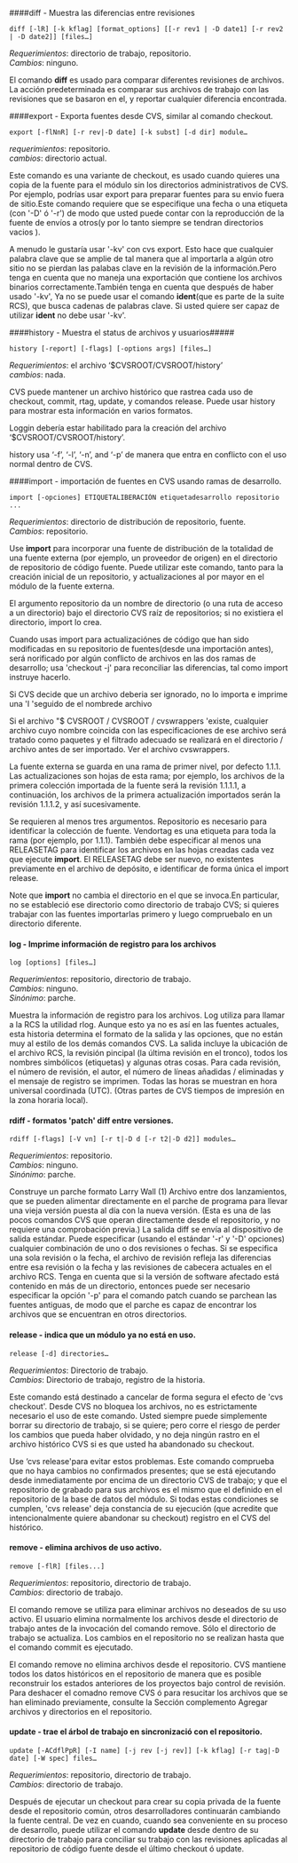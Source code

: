 ####diff - Muestra las diferencias entre revisiones

	diff [-lR] [-k kflag] [format_options] [[-r rev1 | -D date1] [-r rev2 | -D date2]] [files…]
*Requerimientos*: directorio de trabajo, repositorio.  
*Cambios*: ninguno.

El comando **diff** es usado para comparar diferentes revisiones de archivos. La acción predeterminada es comparar sus archivos de trabajo con las revisiones que se basaron en el, y reportar cualquier diferencia encontrada.

####export - Exporta fuentes desde CVS, similar al comando checkout.

	export [-flNnR] [-r rev|-D date] [-k subst] [-d dir] module…
*requerimientos*: repositorio.  
*cambios*: directorio actual.

Este comando es una variante de checkout, es usado cuando quieres una copia de la fuente para el módulo sin los directorios administrativos de CVS. Por ejemplo, podrías usar export para preparar fuentes para su envio fuera de sitio.Este comando requiere que se especifique una fecha o una etiqueta (con '-D' ó '-r') de modo que usted puede contar con la reproducción de la fuente de envíos a otros(y por lo tanto siempre se tendran directorios vacios ).

A menudo le gustaría usar '-kv' con cvs export. Esto hace que cualquier palabra clave que se amplie de tal manera que al importarla a algún otro sitio no se pierdan las palabas clave en la revisión de la información.Pero tenga en cuenta que no maneja una exportación que contiene los archivos binarios correctamente.También tenga en cuenta que después de haber usado '-kv', Ya no se puede usar el comando **ident**(que es parte de la suite RCS), que busca cadenas de palabras clave. Si usted quiere ser capaz de utilizar **ident** no debe usar '-kv'.

####history - Muestra el status de archivos y usuarios#####

	history [-report] [-flags] [-options args] [files…]


*Requerimientos*: el archivo ‘$CVSROOT/CVSROOT/history’  
*cambios*: nada.

CVS puede mantener un archivo histórico que rastrea cada uso de checkout, commit, rtag, update, y comandos release. Puede usar history para mostrar esta información en varios formatos.

Loggin debería estar habilitado para la creación del archivo ‘$CVSROOT/CVSROOT/history’.

history usa ‘-f’, ‘-l’, ‘-n’, and ‘-p’ de manera que entra en conflicto con el uso normal dentro de CVS.

####import - importación de fuentes en CVS usando ramas de desarrollo.   	

	import [-opciones] ETIQUETALIBERACIÓN etiquetadesarrollo repositorio ...  

*Requerimientos*: directorio de distribución de repositorio, fuente.   
*Cambios*: repositorio.

Use **import** para incorporar una fuente de distribución de la totalidad de una fuente externa (por ejemplo, un proveedor de origen) en el directorio de repositorio de código fuente. Puede utilizar este comando, tanto para la creación inicial de un repositorio, y actualizaciones al por mayor en el módulo de la fuente externa.

El argumento repositorio da un nombre de directorio (o una ruta de acceso a un directorio) bajo el  directorio CVS raíz de repositorios; si no existiera el directorio, import lo crea.

Cuando usas import para actualizaciónes de código que han sido modificadas en su repositorio de fuentes(desde una importación antes), será norificado por algún conflicto de archivos en las dos ramas de desarrollo; usa 'checkout -j' para reconciliar las diferencias, tal como import instruye hacerlo. 

Si CVS decide que un archivo deberia ser ignorado, no lo importa e imprime una 'I 'seguido de el nombrede archivo

Si el archivo "$ CVSROOT / CVSROOT / cvswrappers 'existe, cualquier archivo cuyo nombre coincida con las especificaciones de ese archivo será tratado como paquetes y el filtrado adecuado se realizará en el directorio / archivo antes de ser importado. Ver el archivo cvswrappers.

La fuente externa se guarda en una rama de primer nivel, por defecto 1.1.1. Las actualizaciones son hojas de esta rama; por ejemplo, los archivos de la primera colección importada de la fuente será la revisión 1.1.1.1, a continuación, los archivos de la primera actualización importados serán la revisión 1.1.1.2, y así sucesivamente.

Se requieren al menos tres argumentos. Repositorio es necesario para identificar la colección de fuente. Vendortag es una etiqueta para toda la rama (por ejemplo, por 1.1.1). También debe especificar al menos una RELEASETAG para identificar los archivos en las hojas creadas cada vez que ejecute **import**. El RELEASETAG debe ser nuevo, no existentes previamente en el archivo de depósito, e identificar de forma única el import release.

Note que **import** no cambia el directorio en el que se invoca.En particular, no se estableció ese directorio como  directorio de trabajo CVS; si quieres trabajar con las fuentes importarlas primero y luego compruebalo en un directorio diferente.

#### log - Imprime información de registro para los archivos

	log [options] [files…]   
*Requerimientos*: repositorio, directorio de trabajo.   
*Cambios*: ninguno.  
*Sinónimo*: parche.    

Muestra la información de registro para los archivos. Log utiliza para llamar a la RCS la utilidad rlog. Aunque esto ya no es así en las fuentes actuales, esta historia determina el formato de la salida y las opciones, que no están muy al estilo de los demás comandos CVS.
La salida incluye la ubicación de el archivo RCS, la revisión pincipal (la última revisión en el tronco), todos los nombres simbólicos (etiquetas) y algunas otras cosas. Para cada revisión, el número de revisión, el autor, el número de líneas añadidas / eliminadas y el mensaje de registro se imprimen. Todas las horas se muestran en hora universal coordinada (UTC). (Otras partes de CVS tiempos de impresión en la zona horaria local).

#### rdiff - formatos 'patch' diff entre versiones.

	rdiff [-flags] [-V vn] [-r t|-D d [-r t2|-D d2]] modules…    
*Requerimientos*: repositorio.          
*Cambios*: ninguno.     
*Sinónimo*: parche.  
    
Construye un parche formato Larry Wall (1) Archivo entre dos lanzamientos, que se pueden alimentar directamente en el parche de programa para llevar una vieja versión puesta al día con la nueva versión. (Esta es una de las pocos comandos CVS que operan directamente desde el repositorio, y no requiere una comprobación previa.) La salida diff se envía al dispositivo de salida estándar.
Puede especificar (usando el estándar '-r' y '-D' opciones) cualquier combinación de uno o dos revisiones o fechas. Si se especifica una sola revisión o la fecha, el archivo de revisión refleja las diferencias entre esa revisión o la fecha y las revisiones de cabecera actuales en el archivo RCS.
Tenga en cuenta que si la versión de software afectado está contenido en más de un directorio, entonces puede ser necesario especificar la opción '-p' para el comando patch cuando se parchean las fuentes antiguas, de modo que el parche es capaz de encontrar los archivos que se encuentran en otros directorios.


#### release - indica que un módulo ya no está en uso.
	release [-d] directories…   
*Requerimientos*: Directorio de trabajo.    
*Cambios*: Directorio de trabajo, registro de la historia.     

Este comando está destinado a cancelar de forma segura el efecto de 'cvs checkout'. Desde CVS no bloquea los archivos, no es estrictamente necesario el uso de este comando. Usted siempre puede simplemente borrar su directorio de trabajo, si se quiere; pero corre el riesgo de perder los cambios que pueda haber olvidado, y no deja ningún rastro en el archivo histórico CVS si es que usted ha abandonado su checkout.

Use ‘cvs release'para evitar estos problemas. Este comando comprueba que no haya cambios no confirmados presentes; que se está ejecutando desde inmediatamente por encima de un directorio CVS de trabajo; y que el repositorio de grabado para sus archivos es el mismo que el definido en el repositorio de la base de datos del módulo.
Si todas estas condiciones se cumplen, 'cvs release' deja constancia de su ejecución (que acredite que intencionalmente quiere abandonar su checkout)  registro en el CVS del histórico.

#### remove -  elimina archivos de uso activo. 
 
	remove [-flR] [files...]  
*Requerimientos*: repositorio, directorio de trabajo.   
*Cambios*: directorio de trabajo.

El comando remove se utiliza para eliminar archivos no deseados de su uso activo. El usuario elimina normalmente los archivos desde el directorio de trabajo antes de la invocación del comando remove. Sólo el directorio de trabajo se actualiza. Los cambios en el repositorio no se realizan hasta que el comando commit es ejecutado.

El comando remove no elimina archivos desde el repositorio. CVS mantiene todos los datos históricos en el repositorio de manera que es posible reconstruir los estados anteriores de los proyectos bajo control de revisión.   
Para deshacer el comadno remove CVS  ó para resucitar los archivos que se han eliminado previamente, consulte la Sección complemento Agregar archivos y directorios en el repositorio.    

#### update - trae el árbol de trabajo en sincronizació con  el repositorio.

	update [-ACdflPpR] [-I name] [-j rev [-j rev]] [-k kflag] [-r tag|-D date] [-W spec] files…

*Requerimientos*: repositorio, directorio de trabajo.    
*Cambios*: directorio de trabajo.

Después de ejecutar un checkout para crear su copia privada de la fuente desde el repositorio común, otros desarrolladores continuarán cambiando la fuente central. De vez en cuando, cuando sea conveniente en su proceso de desarrollo, puede utilizar el comando **update** desde dentro de su directorio de trabajo para conciliar su trabajo con las revisiones aplicadas al repositorio de código fuente desde el último checkout ó update.




